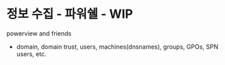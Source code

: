 # 정보 수집 - 파워쉘 - WIP

powerview and friends&#x20;

* domain, domain trust, users, machines(dnsnames), groups, GPOs, SPN users, etc.&#x20;



